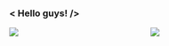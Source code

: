 ### < Hello guys! />

<p align="center">
  <img align="left" src="https://github-readme-stats.vercel.app/api?username=denislumerk&show_icons=true&bg_color=42E695,3BB2B8,0CEBEB&title_color=fff&text_color=fff">
  <img src="https://github-readme-stats.vercel.app/api/top-langs/?username=anuraghazra&layout=compact&&theme=tokyonight">
</p>

